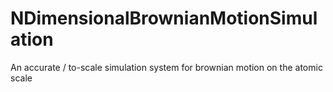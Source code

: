 # NDimensionalBrownianMotionSimulation
An accurate / to-scale simulation system for brownian motion on the atomic scale

